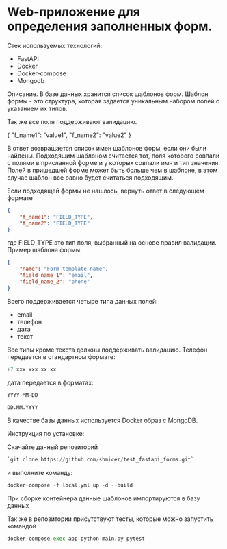 # Web-приложение для определения заполненных форм.

Стек используемых технологий:
* FastAPI
* Docker
* Docker-compose
* Mongodb

Описание.
В базе данных хранится список шаблонов форм. 
Шаблон формы - это структура, которая задается уникальным набором полей с указанием их типов.

Так же все поля поддерживают валидацию. 

{
    "f_name1": "value1",
    "f_name2": "value2"
}


В ответ возвращается список имен шаблонов форм, если они были найдены.
Подходящим шаблоном считается тот, поля которого совпали с полями в присланной форме и у которых совпали имя и тип значения. Полей в пришедшей форме может быть больше чем в шаблоне, в этом случае шаблон все равно будет считаться подходящим.

Если подходящей формы не нашлось, вернуть ответ в следующем формате
```json
{
    "f_name1": "FIELD_TYPE",
    "f_name2": "FIELD_TYPE"
}

```
где FIELD_TYPE это тип поля, выбранный на основе правил валидации.
Пример шаблона формы:

```json
{
    "name": "Form template name",
    "field_name_1": "email",
    "field_name_2": "phone"
}
```

Всего поддерживается четыре типа данных полей: 
* email
* телефон
* дата
* текст

Все типы кроме текста должны поддерживать валидацию. Телефон передается в стандартном формате:
```python
+7 xxx xxx xx xx
```
дата передается в форматах:
```python
YYYY-MM-DD

DD.MM.YYYY
```

В качестве базы данных используется Docker образ с MongoDB.

Инструкция по установке:

Скачайте данный репозиторий

```python
`git clone https://github.com/shmicer/test_fastapi_forms.git`
```

и выполните команду:

```python
docker-compose -f local.yml up -d --build
```
При сборке контейнера данные шаблонов импортируются в базу данных

Так же в репозитории присутствуют тесты, которые можно запустить командой
```python
docker-compose exec app python main.py pytest
```




